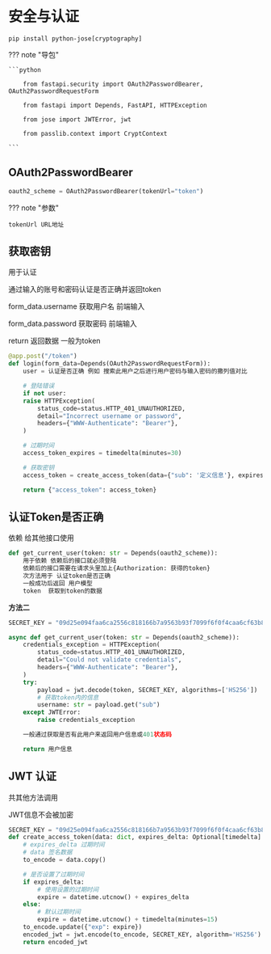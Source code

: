 # 安全与认证


`pip install python-jose[cryptography]`


??? note "导包"

    ```python
    
        from fastapi.security import OAuth2PasswordBearer, OAuth2PasswordRequestForm
    
        from fastapi import Depends, FastAPI, HTTPException
        
        from jose import JWTError, jwt
        
        from passlib.context import CryptContext
    
    ```


## OAuth2PasswordBearer
```python
oauth2_scheme = OAuth2PasswordBearer(tokenUrl="token")
```

??? note "参数"

    tokenUrl URL地址


## 获取密钥

用于认证

通过输入的账号和密码认证是否正确并返回token

form_data.username    获取用户名 前端输入

form_data.password    获取密码 前端输入

return 返回数据 一般为token

```python
@app.post("/token")
def login(form_data=Depends(OAuth2PasswordRequestForm)):
    user = 认证是否正确 例如 搜索此用户之后进行用户密码与输入密码的撒列值对比

    # 登陆错误
    if not user:
    raise HTTPException(
        status_code=status.HTTP_401_UNAUTHORIZED,
        detail="Incorrect username or password",
        headers={"WWW-Authenticate": "Bearer"},
    )

    # 过期时间
    access_token_expires = timedelta(minutes=30)

    # 获取密钥
    access_token = create_access_token(data={"sub": '定义信息'}, expires_delta=access_token_expires)

    return {"access_token": access_token}
```



## 认证Token是否正确

依赖 给其他接口使用

```python
def get_current_user(token: str = Depends(oauth2_scheme)):
    用于依赖 依赖后的接口就必须登陆
    依赖后的接口需要在请求头里加上{Authorization: 获得的token}
    次方法用于 认证token是否正确
    一般成功后返回 用户模型
    token  获取到token的数据
```


**方法二**

```python
SECRET_KEY = "09d25e094faa6ca2556c818166b7a9563b93f7099f6f0f4caa6cf63b88e8d3e7"

async def get_current_user(token: str = Depends(oauth2_scheme)):
    credentials_exception = HTTPException(
        status_code=status.HTTP_401_UNAUTHORIZED,
        detail="Could not validate credentials",
        headers={"WWW-Authenticate": "Bearer"},
    )
    try:
        payload = jwt.decode(token, SECRET_KEY, algorithms=['HS256'])
        # 获取token内的信息
        username: str = payload.get("sub")
    except JWTError:
        raise credentials_exception

    一般通过获取是否有此用户来返回用户信息或401状态码

    return 用户信息
```



## JWT 认证

共其他方法调用

JWT信息不会被加密

```python
SECRET_KEY = "09d25e094faa6ca2556c818166b7a9563b93f7099f6f0f4caa6cf63b88e8d3e7"
def create_access_token(data: dict, expires_delta: Optional[timedelta] = None):
    # expires_delta 过期时间
    # data 签名数据
    to_encode = data.copy()

    # 是否设置了过期时间
    if expires_delta:
        # 使用设置的过期时间
        expire = datetime.utcnow() + expires_delta
    else:
        # 默认过期时间
        expire = datetime.utcnow() + timedelta(minutes=15)
    to_encode.update({"exp": expire})
    encoded_jwt = jwt.encode(to_encode, SECRET_KEY, algorithm='HS256')
    return encoded_jwt

```


